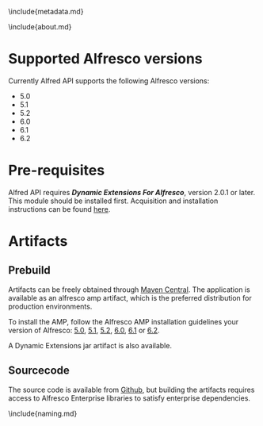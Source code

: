 \include{metadata.md}

\include{about.md}

# Supported Alfresco versions
Currently Alfred API supports the following Alfresco versions:

* 5.0
* 5.1
* 5.2
* 6.0
* 6.1
* 6.2

# Pre-requisites
Alfred API requires **_Dynamic Extensions For Alfresco_**, version 2.0.1 or later. This module should be installed first.
Acquisition and installation instructions can be found [here](https://github.com/xenit-eu/dynamic-extensions-for-alfresco).

# Artifacts
## Prebuild
Artifacts can be freely obtained through [Maven Central](https://search.maven.org/search?q=g:eu.xenit.apix).
The application is available as an alfresco amp artifact, which is the preferred distribution for production environments. 

To install the AMP, follow the Alfresco AMP installation guidelines your version of Alfresco: [5.0](https://docs.alfresco.com/5.0/tasks/amp-install.html), [5.1](https://docs.alfresco.com/5.1/tasks/amp-install.html), [5.2](https://docs.alfresco.com/5.2/tasks/amp-install.html), [6.0](https://docs.alfresco.com/6.0/tasks/amp-install.html), [6.1](https://docs.alfresco.com/6.1/tasks/amp-install.html) or [6.2](https://docs.alfresco.com/6.2/tasks/amp-install.html).

A Dynamic Extensions jar artifact is also available.

## Sourcecode
The source code is available from [Github](https://github.com/xenit-eu/alfred-api), but building the artifacts requires access to Alfresco Enterprise libraries to satisfy enterprise dependencies.

\include{naming.md}
